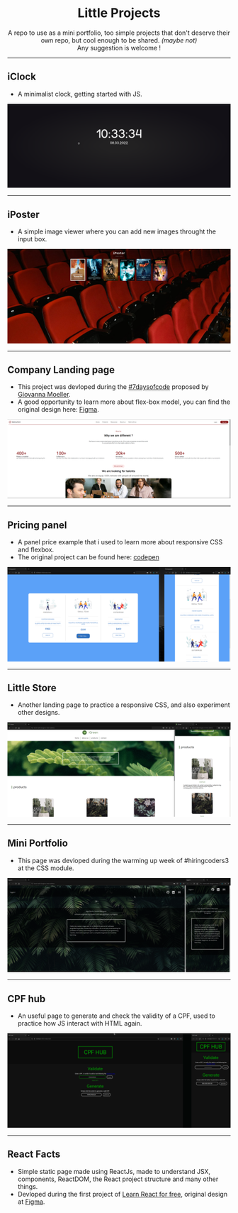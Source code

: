 <div align="center">

# Little Projects
</div>

<p align="center">
    A repo to use as a mini portfolio, too simple projects that don't deserve their own repo, but cool enough to be shared. <i>(maybe not)</i>
    <br>
    Any suggestion is welcome !
</p>

---

## iClock
- A minimalist clock, getting started with JS.

<div align="center" width=100%>

<img src="https://github.com/Iagorrr04/little-projects/blob/main/iClock/demo.png">
         
</div>

---

## iPoster
- A simple image viewer where you can add new images throught the input box.

<div align="center" width=100%>

<img src="https://github.com/Iagorrr04/little-projects/blob/main/iPoster/demo_02.png">

</div>

---

## Company Landing page
- This project was devloped during the [#7daysofcode](https://7daysofcode.io/matricula/html-css) proposed by [Giovanna Moeller](https://github.com/giovannamoeller).
- A good opportunity to learn more about flex-box model, you can find the original design here: [Figma](https://www.figma.com/file/mm3MLozvUDGhDRTxSLlGL5/7daysOfCode-HTML-CSS?node-id=0%3A9878).

<div align="center" width=100%>

<img src="https://github.com/Iagorrr04/little-projects/blob/main/7daysofcode/demo.png">

</div>

---

## Pricing panel
- A panel price example that i used to learn more about responsive CSS and flexbox.
- The original project can be found here: [codepen](https://codepen.io/travisw/pen/EvbKwd)

<div align="center" width="100%">

<img src="https://github.com/Iagorrr04/little-projects/blob/main/pricingPanel/demo.png">

</div>

---

## Little Store
- Another landing page to practice a responsive CSS, and also experiment other designs.

<div align="center" width="100%">
<img src="https://github.com/Iagorrr04/little-projects/blob/main/little-store/images/demo.png">
</div>

---

## Mini Portfolio
- This page was devloped during the warming up week of #hiringcoders3 at the CSS module.

<div align="center" width="100%">
<img src="https://github.com/Iagorrr04/little-projects/blob/main/mini-portfolio/images/demo.png">
</div>

---

## CPF hub
- An useful page to generate and check the validity of a CPF, used to practice how JS interact with HTML again.

<div align="center" width="100%">
    <img src ="https://github.com/Iagorrr04/little-projects/blob/main/cpfHub/cpfHub_demo.png">
</div>

---

## React Facts
- Simple static page made using ReactJs, made to understand JSX, components, ReactDOM, the React project structure and many other things.
- Devloped during the first project of [Learn React for free](https://scrimba.com/learn/learnreact), original design at [Figma](https://www.figma.com/file/xA1rJVQOorqMW6xjGdBLcI/ReactFacts?node-id=0%3A1).